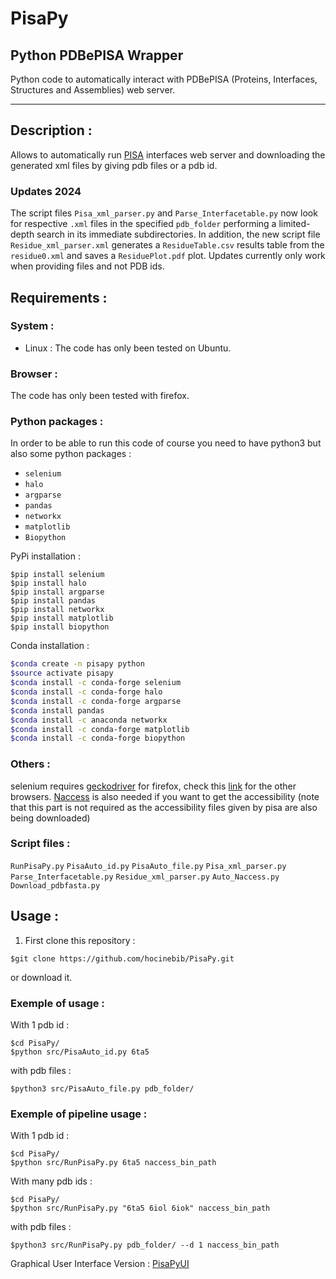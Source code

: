 # PisaPy
## Python PDBePISA Wrapper
Python code to automatically interact with PDBePISA (Proteins, Interfaces, Structures and Assemblies) web server.

---

## Description :
Allows to automatically run [PISA](https://www.ebi.ac.uk/pdbe/pisa/) interfaces web server and downloading the generated xml files by giving pdb files or a pdb id.


### Updates 2024

The script files `Pisa_xml_parser.py` and `Parse_Interfacetable.py` now look for respective `.xml` files in the specified `pdb_folder` performing a limited-depth search in its immediate subdirectories. In addition, the new script file `Residue_xml_parser.xml` generates a `ResidueTable.csv` results table from the `residue0.xml` and saves a `ResiduePlot.pdf` plot.
Updates currently only work when providing files and not PDB ids.

## Requirements :

### System :
* Linux : 
The code has only been tested on Ubuntu.

### Browser :
The code has only been tested with firefox.

### Python packages :
In order to be able to run this code of course you need to have python3 but also some python packages :
* `selenium`
* `halo`
* `argparse`
* `pandas`
* `networkx`
* `matplotlib`
* `Biopython`

PyPi installation :
```shell
$pip install selenium
$pip install halo
$pip install argparse
$pip install pandas
$pip install networkx
$pip install matplotlib
$pip install biopython
```

Conda installation :
```bash
$conda create -n pisapy python
$source activate pisapy
$conda install -c conda-forge selenium
$conda install -c conda-forge halo
$conda install -c conda-forge argparse
$conda install pandas
$conda install -c anaconda networkx
$conda install -c conda-forge matplotlib
$conda install -c conda-forge biopython
```
### Others :
selenium requires [geckodriver](https://github.com/mozilla/geckodriver/releases) for firefox, check this [link](https://selenium-python.readthedocs.io/installation.html#drivers) for the other browsers.
[Naccess](http://www.bioinf.manchester.ac.uk/naccess/nacwelcome.html) is also needed if you want to get the accessibility (note that this part is not required as the accessibility files given by pisa are also being downloaded)

### Script files :

`RunPisaPy.py`
`PisaAuto_id.py`
`PisaAuto_file.py`
`Pisa_xml_parser.py`
`Parse_Interfacetable.py`
`Residue_xml_parser.py`
`Auto_Naccess.py`
`Download_pdbfasta.py`

## Usage :
1. First clone this repository :
```shell
$git clone https://github.com/hocinebib/PisaPy.git
```
or download it.

### Exemple of usage :
With 1 pdb id :
```shell
$cd PisaPy/
$python src/PisaAuto_id.py 6ta5
```

with pdb files :
```shell
$python3 src/PisaAuto_file.py pdb_folder/
```

### Exemple of pipeline usage :
With 1 pdb id :
```shell
$cd PisaPy/
$python src/RunPisaPy.py 6ta5 naccess_bin_path
```

With many pdb ids :
```shell
$cd PisaPy/
$python src/RunPisaPy.py "6ta5 6iol 6iok" naccess_bin_path
```

with pdb files :
```shell
$python3 src/RunPisaPy.py pdb_folder/ --d 1 naccess_bin_path
```

Graphical User Interface Version :
[PisaPyUI](https://github.com/hocinebib/PisaPyUI)



